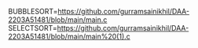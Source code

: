 BUBBLESORT=https://github.com/gurramsainikhil/DAA-2203A51481/blob/main/main.c
SELECTSORT=https://github.com/gurramsainikhil/DAA-2203A51481/blob/main/main%20(1).c
